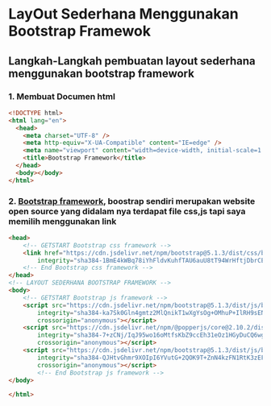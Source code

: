 # LayOut Sederhana Menggunakan Bootstrap Framewok

## Langkah-Langkah pembuatan layout sederhana menggunakan bootstrap framework

### 1. **Membuat Documen html**

```html
<!DOCTYPE html>
<html lang="en">
  <head>
    <meta charset="UTF-8" />
    <meta http-equiv="X-UA-Compatible" content="IE=edge" />
    <meta name="viewport" content="width=device-width, initial-scale=1.0" />
    <title>Bootstrap Framework</title>
  </head>
  <body></body>
</html>
```

### 2. **[Bootstrap framework](https://getbootstrap.com/)**, boostrap sendiri merupakan website open source yang didalam nya terdapat file css,js tapi saya memilih menggunakan link

```html
<head>
    <!-- GETSTART Bootstrap css framework -->
    <link href="https://cdn.jsdelivr.net/npm/bootstrap@5.1.3/dist/css/bootstrap.min.css" rel="stylesheet"
        integrity="sha384-1BmE4kWBq78iYhFldvKuhfTAU6auU8tT94WrHftjDbrCEXSU1oBoqyl2QvZ6jIW3" crossorigin="anonymous">
    <!-- End Bootstrap css framework -->
</head>
<!-- LAYOUT SEDERHANA BOOTSTRAP FRAMEWORK -->
<body>
    <!-- GETSTART Bootstrap js framework -->
    <script src="https://cdn.jsdelivr.net/npm/bootstrap@5.1.3/dist/js/bootstrap.bundle.min.js"
        integrity="sha384-ka7Sk0Gln4gmtz2MlQnikT1wXgYsOg+OMhuP+IlRH9sENBO0LRn5q+8nbTov4+1p"
        crossorigin="anonymous"></script>
    <script src="https://cdn.jsdelivr.net/npm/@popperjs/core@2.10.2/dist/umd/popper.min.js"
        integrity="sha384-7+zCNj/IqJ95wo16oMtfsKbZ9ccEh31eOz1HGyDuCQ6wgnyJNSYdrPa03rtR1zdB"
        crossorigin="anonymous"></script>
    <script src="https://cdn.jsdelivr.net/npm/bootstrap@5.1.3/dist/js/bootstrap.min.js"
        integrity="sha384-QJHtvGhmr9XOIpI6YVutG+2QOK9T+ZnN4kzFN1RtK3zEFEIsxhlmWl5/YESvpZ13"
        crossorigin="anonymous"></script>
        <!-- End Bootstrap js framework -->
</body>

</html>
```
